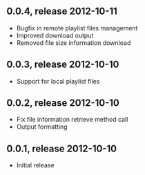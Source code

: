 ## 0.0.4, release 2012-10-11
* Bugfix in remote playlist files management
* Improved download output
* Removed file size information download

## 0.0.3, release 2012-10-10
* Support for local playlist files

## 0.0.2, release 2012-10-10
* Fix file information retrieve method call
* Output formatting

## 0.0.1, release 2012-10-10
* Initial release